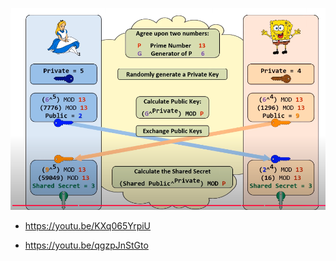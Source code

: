 ![Pasted image 20241206180124.png](../../images/Pasted%20image%2020241206180124.png)
- https://youtu.be/KXq065YrpiU


- https://youtu.be/qgzpJnStGto
